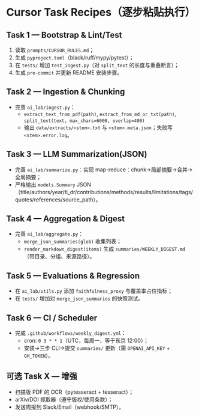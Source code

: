 # Cursor Task Recipes（逐步粘贴执行）

## Task 1 — Bootstrap & Lint/Test
1) 读取 `prompts/CURSOR_RULES.md`；
2) 生成 `pyproject.toml`（black/ruff/mypy/pytest）；
3) 在 `tests/` 增加 `test_ingest.py`（对 `split_text` 的长度与重叠断言）；
4) 生成 `pre-commit` 并更新 README 安装步骤。

## Task 2 — Ingestion & Chunking
- 完善 `ai_lab/ingest.py`：
  - `extract_text_from_pdf(path)`, `extract_from_md_or_txt(path)`, `split_text(text, max_chars=6000, overlap=400)`
  - 输出 `data/extracts/<stem>.txt` 与 `<stem>.meta.json`；失败写 `<stem>.error.log`。

## Task 3 — LLM Summarization(JSON)
- 完善 `ai_lab/summarize.py`：实现 map-reduce：chunk→局部摘要→合并→全局摘要；
- 严格输出 `models.Summary` JSON（title/authors/year/tl_dr/contributions/methods/results/limitations/tags/quotes/references/source_path）。

## Task 4 — Aggregation & Digest
- 完善 `ai_lab/aggregate.py`：
  - `merge_json_summaries(glob)` 收集列表；
  - `render_markdown_digest(items)` 生成 `summaries/WEEKLY_DIGEST.md`（带目录、分组、来源路径）。

## Task 5 — Evaluations & Regression
- 在 `ai_lab/utils.py` 添加 `faithfulness_proxy` 与覆盖率占位指标；
- 在 `tests/` 增加对 `merge_json_summaries` 的快照测试。

## Task 6 — CI / Scheduler
- 完成 `.github/workflows/weekly_digest.yml`：
  - cron: `0 3 * * 1`（UTC，每周一，等于东京 12:00）；
  - 安装→三步 CLI→提交 `summaries/` 更新（需 `OPENAI_API_KEY` + `GH_TOKEN`）。

## 可选 Task X — 增强
- 扫描版 PDF 的 OCR（pytesseract + tesseract）；
- arXiv/DOI 抓取器（遵守版权/使用条款）；
- 发送周报到 Slack/Email（webhook/SMTP）。
